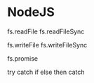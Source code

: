 # NodeJS

fs.readFile
fs.readFileSync

fs.writeFile
fs.writeFileSync

fs.promise

try catch
if else
then catch

